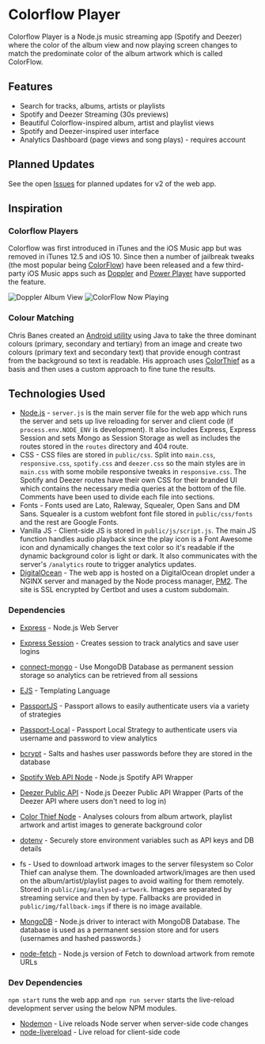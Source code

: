# Colorflow Player

Colorflow Player is a Node.js music streaming app (Spotify and Deezer) where the color of the album view and now playing screen changes to match the predominate color of the album artwork which is called ColorFlow.

## Features

-   Search for tracks, albums, artists or playlists
-   Spotify and Deezer Streaming (30s previews)
-   Beautiful Colorflow-inspired album, artist and playlist views
-   Spotify and Deezer-inspired user interface
-   Analytics Dashboard (page views and song plays) - requires account

## Planned Updates

See the open [Issues](https://github.com/louisefindlay23/colorflow-player/issues?q=is%3Aissue+is%3Aopen+sort%3Aupdated-desc) for planned updates for v2 of the web app.

## Inspiration

### Colorflow Players

Colorflow was first introduced in iTunes and the iOS Music app but was removed in iTunes 12.5 and iOS 10. Since then a number of jailbreak tweaks (the most popular being [ColorFlow](https://www.idownloadblog.com/2020/02/19/colorflow-5)) have been released and a few third-party iOS Music apps such as [Doppler](https://www.macobserver.com/news/doppler-music-player-ios) and [Power Player](https://powerplayer.evenwerk.com) have supported the feature.

![Doppler Album View](https://apphuntt.files.wordpress.com/2018/08/7a61053f-0b26-4749-8eeb-d46fe75a65ef.png?w=450)
![ColorFlow Now Playing](https://i.imgur.com/VMXdzFW.png)

### Colour Matching

Chris Banes created an [Android utility](https://chris.banes.dev/colour-matching) using Java to take the three dominant colours (primary, secondary and tertiary) from an image and create two colours (primary text and secondary text) that provide enough contrast from the background so text is readable. His approach uses [ColorThief](https://lokeshdhakar.com/projects/color-thief) as a basis and then uses a custom approach to fine tune the results.

## Technologies Used

-   [Node.js](https://nodejs.org/en) - `server.js` is the main server file for the web app which runs the server and sets up live reloading for server and client code (if `process.env.NODE_ENV` is development). It also includes Express, Express Session and sets Mongo as Session Storage as well as includes the routes stored in the `routes` directory and 404 route.
-   CSS - CSS files are stored in `public/css`. Split into `main.css`, `responsive.css`, `spotify.css` and `deezer.css` so the main styles are in `main.css` with some mobile responsive tweaks in `responsive.css`. The Spotify and Deezer routes have their own CSS for their branded UI which contains the necessary media queries at the bottom of the file. Comments have been used to divide each file into sections.
-   Fonts - Fonts used are Lato, Raleway, Squealer, Open Sans and DM Sans. Squealer is a custom webfont font file stored in `public/css/fonts` and the rest are Google Fonts.
-   Vanilla JS - Client-side JS is stored in `public/js/script.js`. The main JS function handles audio playback since the play icon is a Font Awesome icon and dynamically changes the text color so it's readable if the dynamic background color is light or dark. It also communicates with the server's `/analytics` route to trigger analytics updates.
-   [DigitalOcean](https://www.digitalocean.com/) - The web app is hosted on a DigitalOcean droplet under a NGINX server and managed by the Node process manager, [PM2](https://pm2.keymetrics.io). The site is SSL encrypted by Certbot and uses a custom subdomain.

### Dependencies

-   [Express](https://expressjs.com) - Node.js Web Server
-   [Express Session](https://github.com/expressjs/session) - Creates session to track analytics and save user logins
-   [connect-mongo](https://www.npmjs.com/package/connect-mongo) - Use MongoDB Database as permanent session storage so analytics can be retrieved from all sessions
-   [EJS](https://ejs.co) - Templating Language

-   [PassportJS](http://www.passportjs.org) - Passport allows to easily authenticate users via a variety of strategies
-   [Passport-Local](https://github.com/jaredhanson/passport-local) - Passport Local Strategy to authenticate users via username and password to view analytics
-   [bcrypt](https://www.npmjs.com/package/bcrypt) - Salts and hashes user passwords before they are stored in the database

-   [Spotify Web API Node](https://github.com/thelinmichael/spotify-web-api-node) - Node.js Spotify API Wrapper
-   [Deezer Public API](https://github.com/zaosoula/deezer-public-api) - Node.js Deezer Public API Wrapper (Parts of the Deezer API where users don't need to log in)
-   [Color Thief Node](https://lokeshdhakar.com/projects/color-thief) - Analyses colours from album artwork, playlist artwork and artist images to generate background color

-   [dotenv](https://www.npmjs.com/package/dotenv) - Securely store environment variables such as API keys and DB details
-   fs - Used to download artwork images to the server filesystem so Color Thief can analyse them. The downloaded artwork/images are then used on the album/artist/playlist pages to avoid waiting for them remotely. Stored in `public/img/analysed-artwork`. Images are separated by streaming service and then by type. Fallbacks are provided in `public/img/fallback-imgs` if there is no image available.
-   [MongoDB](https://www.npmjs.com/package/mongodb) - Node.js driver to interact with MongoDB Database. The database is used as a permanent session store and for users (usernames and hashed passwords.)
-   [node-fetch](https://www.npmjs.com/package/node-fetch) - Node.js version of Fetch to download artwork from remote URLs

### Dev Dependencies

`npm start` runs the web app and `npm run server` starts the live-reload development server using the below NPM modules.

-   [Nodemon](https://www.npmjs.com/package/nodemon) - Live reloads Node server when server-side code changes
-   [node-livereload](https://www.npmjs.com/package/livereload) - Live reload for client-side code
